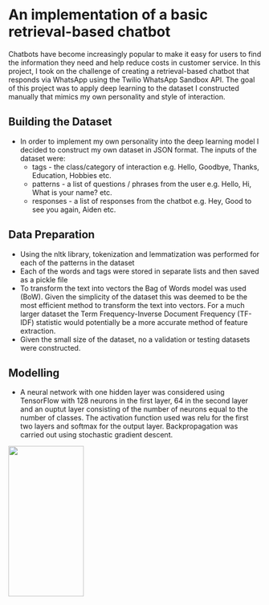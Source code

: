 # An implementation of a basic retrieval-based chatbot

Chatbots have become increasingly popular to make it easy for users to find the information they need and help reduce costs in customer service. In this project, I took on the challenge of creating a retrieval-based chatbot that responds via WhatsApp using the Twilio WhatsApp Sandbox API. The goal of this project was to apply deep learning to the dataset I constructed manually that mimics my own personality and style of interaction.

## Building the Dataset
* In order to implement my own personality into the deep learning model I decided to construct my own dataset in JSON format. The inputs of the dataset were:
    * tags - the class/category of interaction e.g. Hello, Goodbye, Thanks, Education, Hobbies etc.
    * patterns - a list of questions / phrases from the user e.g. Hello, Hi, What is your name? etc.
    * responses -  a list of responses from the chatbot e.g. Hey, Good to see you again, Aiden etc.
    
## Data Preparation
* Using the nltk library, tokenization and lemmatization was performed for each of the patterns in the dataset
* Each of the words and tags were stored in separate lists and then saved as a pickle file
* To transform the text into vectors the Bag of Words model was used (BoW). Given the simplicity of the dataset this was deemed to be the most efficient method to transform the text into vectors. For a much larger dataset the Term Frequency-Inverse Document Frequency (TF-IDF) statistic would potentially be a more accurate method of feature extraction.
* Given the small size of the dataset, no a validation or testing datasets were constructed.

## Modelling
* A neural network with one hidden layer was considered using TensorFlow with 128 neurons in the first layer, 64 in the second layer and an ouptut layer consisting of the number of neurons equal to the number of classes. The activation function used was relu for the first two layers and softmax for the output layer. Backpropagation was carried out using stochastic gradient descent.
<img src="https://github.com/aidenaslam/Retrieval-Chatbot/blob/master/Neural_Network.PNG" width="150" height="300" />
